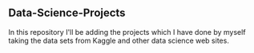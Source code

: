 ## Data-Science-Projects ##                     
In this repository I'll be adding the projects which I have done by myself taking the data sets from Kaggle and other data science web sites.                               

 
 

 
